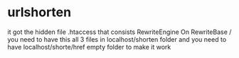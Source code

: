 # urlshorten
it got the hidden file .htaccess
that consists
RewriteEngine On
RewriteBase /
you need to have this all 3 files in localhost/shorten folder
and you need to have localhost/shorte/href empty folder to make it work
